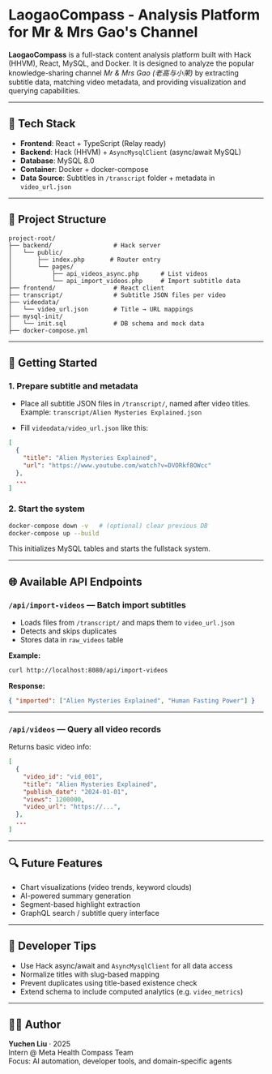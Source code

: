 # LaogaoCompass - Analysis Platform for Mr & Mrs Gao's Channel

**LaogaoCompass** is a full-stack content analysis platform built with Hack (HHVM), React, MySQL, and Docker. It is designed to analyze the popular knowledge-sharing channel *Mr & Mrs Gao (老高与小茉)* by extracting subtitle data, matching video metadata, and providing visualization and querying capabilities.

---

## 🔧 Tech Stack

- **Frontend**: React + TypeScript (Relay ready)
- **Backend**: Hack (HHVM) + `AsyncMysqlClient` (async/await MySQL)
- **Database**: MySQL 8.0
- **Container**: Docker + docker-compose
- **Data Source**: Subtitles in `/transcript` folder + metadata in `video_url.json`

---

## 📁 Project Structure

```
project-root/
├── backend/                 # Hack server
│   └── public/
│       ├── index.php       # Router entry
│       └── pages/
│           ├── api_videos_async.php      # List videos
│           └── api_import_videos.php     # Import subtitle data
├── frontend/                # React client
├── transcript/              # Subtitle JSON files per video
├── videodata/
│   └── video_url.json       # Title → URL mappings
├── mysql-init/
│   └── init.sql             # DB schema and mock data
├── docker-compose.yml
```

---

## 🚀 Getting Started

### 1. Prepare subtitle and metadata

- Place all subtitle JSON files in `/transcript/`, named after video titles.
  Example: `transcript/Alien Mysteries Explained.json`

- Fill `videodata/video_url.json` like this:

```json
[
  {
    "title": "Alien Mysteries Explained",
    "url": "https://www.youtube.com/watch?v=DVORkf8OWcc"
  },
  ...
]
```

### 2. Start the system

```bash
docker-compose down -v   # (optional) clear previous DB
docker-compose up --build
```

This initializes MySQL tables and starts the fullstack system.

---

## 🌐 Available API Endpoints

### `/api/import-videos` — Batch import subtitles

- Loads files from `/transcript/` and maps them to `video_url.json`
- Detects and skips duplicates
- Stores data in `raw_videos` table

**Example:**
```bash
curl http://localhost:8080/api/import-videos
```

**Response:**
```json
{ "imported": ["Alien Mysteries Explained", "Human Fasting Power"] }
```

---

### `/api/videos` — Query all video records

Returns basic video info:

```json
[
  {
    "video_id": "vid_001",
    "title": "Alien Mysteries Explained",
    "publish_date": "2024-01-01",
    "views": 1200000,
    "video_url": "https://...",
  },
  ...
]
```

---

## 🔍 Future Features

- Chart visualizations (video trends, keyword clouds)
- AI-powered summary generation
- Segment-based highlight extraction
- GraphQL search / subtitle query interface

---

## 🧠 Developer Tips

- Use Hack async/await and `AsyncMysqlClient` for all data access
- Normalize titles with slug-based mapping
- Prevent duplicates using title-based existence check
- Extend schema to include computed analytics (e.g. `video_metrics`)

---

## 👨‍💻 Author

**Yuchen Liu** · 2025  
Intern @ Meta Health Compass Team  
Focus: AI automation, developer tools, and domain-specific agents
